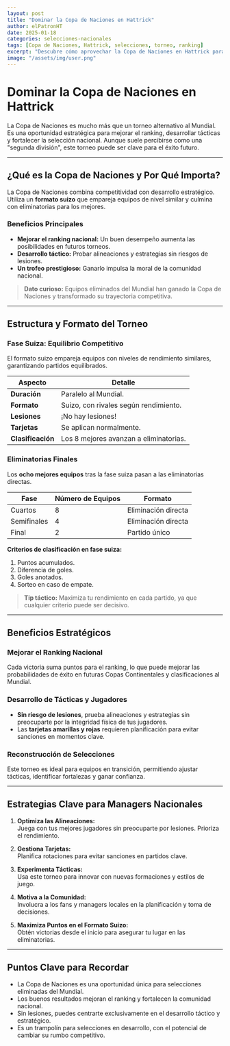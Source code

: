 ```yaml
---
layout: post
title: "Dominar la Copa de Naciones en Hattrick"
author: elPatronHT
date: 2025-01-18
categories: selecciones-nacionales
tags: [Copa de Naciones, Hattrick, selecciones, torneo, ranking]
excerpt: "Descubre cómo aprovechar la Copa de Naciones en Hattrick para mejorar tu selección nacional y escalar en el ranking."
image: "/assets/img/user.png"
---
```


# Dominar la Copa de Naciones en Hattrick

La Copa de Naciones es mucho más que un torneo alternativo al Mundial. Es una oportunidad estratégica para mejorar el ranking, desarrollar tácticas y fortalecer la selección nacional. Aunque suele percibirse como una "segunda división", este torneo puede ser clave para el éxito futuro.

---

## ¿Qué es la Copa de Naciones y Por Qué Importa?

La Copa de Naciones combina competitividad con desarrollo estratégico. Utiliza un **formato suizo** que empareja equipos de nivel similar y culmina con eliminatorias para los mejores.

### Beneficios Principales

- **Mejorar el ranking nacional:** Un buen desempeño aumenta las posibilidades en futuros torneos.
- **Desarrollo táctico:** Probar alineaciones y estrategias sin riesgos de lesiones.
- **Un trofeo prestigioso:** Ganarlo impulsa la moral de la comunidad nacional.

> **Dato curioso:** Equipos eliminados del Mundial han ganado la Copa de Naciones y transformado su trayectoria competitiva.

---

## Estructura y Formato del Torneo

### Fase Suiza: Equilibrio Competitivo

El formato suizo empareja equipos con niveles de rendimiento similares, garantizando partidos equilibrados.

| **Aspecto**       | **Detalle**                            |
| ----------------- | -------------------------------------- |
| **Duración**      | Paralelo al Mundial.                   |
| **Formato**       | Suizo, con rivales según rendimiento.  |
| **Lesiones**      | ¡No hay lesiones!                      |
| **Tarjetas**      | Se aplican normalmente.                |
| **Clasificación** | Los 8 mejores avanzan a eliminatorias. |

### Eliminatorias Finales

Los **ocho mejores equipos** tras la fase suiza pasan a las eliminatorias directas.

| **Fase**    | **Número de Equipos** | **Formato**         |
| ----------- | --------------------- | ------------------- |
| Cuartos     | 8                     | Eliminación directa |
| Semifinales | 4                     | Eliminación directa |
| Final       | 2                     | Partido único       |

**Criterios de clasificación en fase suiza:**

1. Puntos acumulados.
2. Diferencia de goles.
3. Goles anotados.
4. Sorteo en caso de empate.

> **Tip táctico:** Maximiza tu rendimiento en cada partido, ya que cualquier criterio puede ser decisivo.

---

## Beneficios Estratégicos

### Mejorar el Ranking Nacional

Cada victoria suma puntos para el ranking, lo que puede mejorar las probabilidades de éxito en futuras Copas Continentales y clasificaciones al Mundial.

### Desarrollo de Tácticas y Jugadores

- **Sin riesgo de lesiones**, prueba alineaciones y estrategias sin preocuparte por la integridad física de tus jugadores.
- Las **tarjetas amarillas y rojas** requieren planificación para evitar sanciones en momentos clave.

### Reconstrucción de Selecciones

Este torneo es ideal para equipos en transición, permitiendo ajustar tácticas, identificar fortalezas y ganar confianza.

---

## Estrategias Clave para Managers Nacionales

1. **Optimiza las Alineaciones:**  
   Juega con tus mejores jugadores sin preocuparte por lesiones. Prioriza el rendimiento.

2. **Gestiona Tarjetas:**  
   Planifica rotaciones para evitar sanciones en partidos clave.

3. **Experimenta Tácticas:**  
   Usa este torneo para innovar con nuevas formaciones y estilos de juego.

4. **Motiva a la Comunidad:**  
   Involucra a los fans y managers locales en la planificación y toma de decisiones.

5. **Maximiza Puntos en el Formato Suizo:**  
   Obtén victorias desde el inicio para asegurar tu lugar en las eliminatorias.

---

## Puntos Clave para Recordar

- La Copa de Naciones es una oportunidad única para selecciones eliminadas del Mundial.
- Los buenos resultados mejoran el ranking y fortalecen la comunidad nacional.
- Sin lesiones, puedes centrarte exclusivamente en el desarrollo táctico y estratégico.
- Es un trampolín para selecciones en desarrollo, con el potencial de cambiar su rumbo competitivo.
